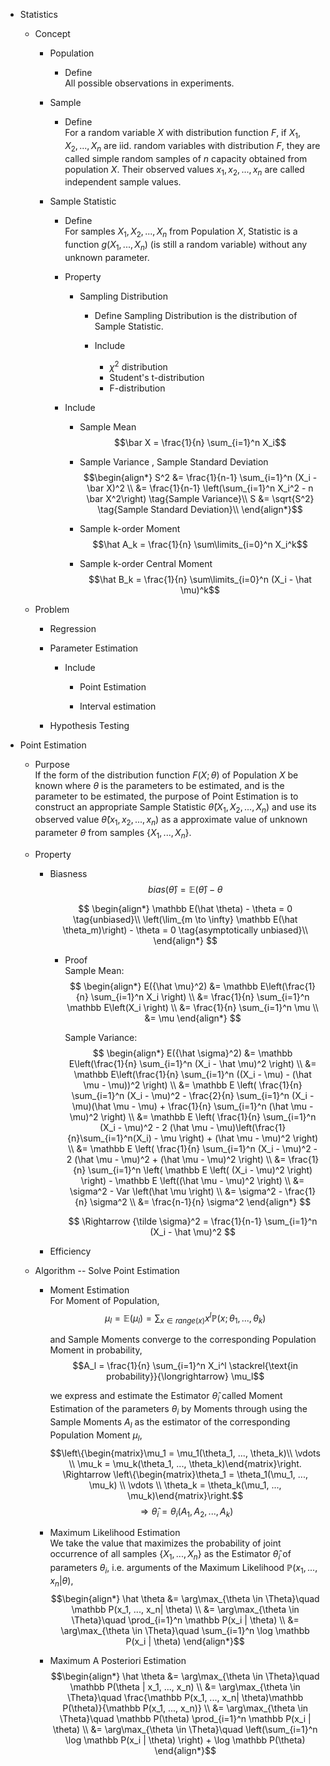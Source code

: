 * Statistics
  - Concept
    * Population
      - Define  
        All possible observations in experiments. 
    
    * Sample
      - Define  
        For a random variable $X$ with distribution function $F$, if $X_1, X_2,..., X_n$ are iid. random variables with distribution $F$, they are called simple random samples of $n$ capacity obtained from population $X$. Their observed values $x_1, x_2,..., x_n$ are called independent sample values.

    * Sample Statistic
      - Define  
        For samples $X_1, X_2,..., X_n$ from Population $X$, Statistic is a function $g(X_1, ..., X_n)$ (is still a random variable) without any unknown parameter.

      - Property
        * Sampling Distribution  
          - Define
            Sampling Distribution is the distribution of Sample Statistic.

          - Include
            * $\chi^2$ distribution 
            * Student's t-distribution
            * F-distribution

      - Include
        * Sample Mean   
          $$\bar X = \frac{1}{n} \sum_{i=1}^n X_i$$

        * Sample Variance , Sample Standard Deviation  
          $$\begin{align*}
            S^2 
            &= \frac{1}{n-1} \sum_{i=1}^n (X_i - \bar X)^2 \\
            &= \frac{1}{n-1} \left(\sum_{i=1}^n X_i^2 - n \bar X^2\right)  \tag{Sample Variance}\\
            S &= \sqrt{S^2}  \tag{Sample Standard Deviation}\\
          \end{align*}$$

        * Sample k-order Moment
          $$\hat A_k = \frac{1}{n} \sum\limits_{i=0}^n X_i^k$$

        * Sample k-order Central Moment
          $$\hat B_k = \frac{1}{n} \sum\limits_{i=0}^n (X_i - \hat \mu)^k$$

  - Problem 
    * Regression
    * Parameter Estimation
      - Include 
        * Point Estimation

        * Interval estimation

    * Hypothesis Testing


* Point Estimation  
  - Purpose  
    If the form of the distribution function $F(X; \theta)$ of Population $X$ be known where $\theta$ is the parameters to be estimated, and is the parameter to be estimated, the purpose of Point Estimation is to construct an appropriate Sample Statistic $\hat \theta(X_1, X_2, ..., X_n)$ and use its observed value $\hat \theta(x_1, x_2, ..., x_n)$ as a approximate value of unknown parameter $\theta$ from samples $\{X_1, ..., X_n\}$.

  - Property
    - Biasness
      $$bias(\hat \theta) = \mathbb E(\hat \theta) - \theta$$ 

      $$
      \begin{align*}
        \mathbb E(\hat \theta) - \theta = 0  \tag{unbiased}\\
        \left(\lim_{m \to \infty} \mathbb E(\hat \theta_m)\right) - \theta = 0  \tag{asymptotically unbiased}\\
      \end{align*}
      $$

      - Proof  
        Sample Mean:
        $$
        \begin{align*}
          E({\hat \mu}^2)
          &= \mathbb E\left(\frac{1}{n} \sum_{i=1}^n X_i \right)  \\
          &= \frac{1}{n} \sum_{i=1}^n \mathbb E\left(X_i \right)  \\
          &= \frac{1}{n} \sum_{i=1}^n \mu  \\
          &= \mu
        \end{align*}
        $$

        Sample Variance:
        $$
        \begin{align*}
          E({\hat \sigma}^2)
          &= \mathbb E\left(\frac{1}{n} \sum_{i=1}^n (X_i - \hat \mu)^2 \right)  \\
          &= \mathbb E\left(\frac{1}{n} \sum_{i=1}^n ((X_i - \mu) - (\hat \mu - \mu))^2 \right)  \\
          &= \mathbb E \left( \frac{1}{n} \sum_{i=1}^n (X_i - \mu)^2 - \frac{2}{n} \sum_{i=1}^n (X_i - \mu)(\hat \mu - \mu) + \frac{1}{n} \sum_{i=1}^n (\hat \mu - \mu)^2 \right)  \\
          &= \mathbb E \left( \frac{1}{n} \sum_{i=1}^n (X_i - \mu)^2 - 2 (\hat \mu - \mu)\left(\frac{1}{n}\sum_{i=1}^n(X_i) - \mu \right) + (\hat \mu - \mu)^2 \right)  \\
          &= \mathbb E \left( \frac{1}{n} \sum_{i=1}^n (X_i - \mu)^2 - 2 (\hat \mu - \mu)^2 + (\hat \mu - \mu)^2 \right)  \\
          &= \frac{1}{n} \sum_{i=1}^n \left( \mathbb E \left( (X_i - \mu)^2 \right) \right) - \mathbb E \left((\hat \mu - \mu)^2 \right)  \\
          &= \sigma^2 - Var \left(\hat \mu \right)  \\
          &= \sigma^2 - \frac{1}{n} \sigma^2  \\
          &= \frac{n-1}{n} \sigma^2
        \end{align*}
        $$

        $$
          \Rightarrow {\tilde \sigma}^2 = \frac{1}{n-1} \sum_{i=1}^n (X_i - \hat \mu)^2
        $$

    - Efficiency

  - Algorithm -- Solve Point Estimation  
    * Moment Estimation  
      For Moment of Population,
      $$\mu_l = \mathbb E(\mu_l) = \sum_{x\in range(x)} x^l \mathbb P(x ; \theta_1, ..., \theta_k)$$

      and Sample Moments converge to the corresponding Population Moment in probability,
      $$A_l = \frac{1}{n} \sum_{i=1}^n X_i^l \stackrel{\text{in probability}}{\longrightarrow} \mu_l$$

      we express and estimate the Estimator $\hat \theta_i$ called Moment Estimation of the parameters $\theta_i$ by Moments through using the Sample Moments $A_l$ as the estimator of the corresponding Population Moment $\mu_l$,
      $$\left\{\begin{matrix}\mu_1 = \mu_1(\theta_1, ..., \theta_k)\\ \vdots \\ \mu_k = \mu_k(\theta_1, ..., \theta_k)\end{matrix}\right. \Rightarrow \left\{\begin{matrix}\theta_1 = \theta_1(\mu_1, ..., \mu_k) \\ \vdots \\ \theta_k = \theta_k(\mu_1, ..., \mu_k)\end{matrix}\right.$$
      $$\Rightarrow \hat \theta_i = \theta_i (A_1, A_2, ..., A_k) \tag{Moment Estimation}$$
      
    * Maximum Likelihood Estimation  
      We take the value that maximizes the probability of joint occurrence of all samples $\{X_1, ..., X_n\}$ as the Estimator $\hat \theta_i$ of parameters $\theta_i$, i.e. arguments of the Maximum Likelihood $\mathbb P(x_1, ..., x_n| \theta)$,
      $$\begin{align*}
        \hat \theta
        &= \arg\max_{\theta \in \Theta}\quad \mathbb P(x_1, ..., x_n| \theta) \\
        &= \arg\max_{\theta \in \Theta}\quad \prod_{i=1}^n \mathbb P(x_i | \theta)  \\
        &= \arg\max_{\theta \in \Theta}\quad \sum_{i=1}^n \log \mathbb P(x_i | \theta) 
      \end{align*}$$

    * Maximum A Posteriori Estimation
      $$\begin{align*}
        \hat \theta
        &= \arg\max_{\theta \in \Theta}\quad \mathbb P(\theta | x_1, ..., x_n) \\
        &= \arg\max_{\theta \in \Theta}\quad \frac{\mathbb P(x_1, ..., x_n| \theta)\mathbb P(\theta)}{\mathbb P(x_1, ..., x_n)} \\
        &= \arg\max_{\theta \in \Theta}\quad \mathbb P(\theta) \prod_{i=1}^n \mathbb P(x_i | \theta)  \\
        &= \arg\max_{\theta \in \Theta}\quad \left(\sum_{i=1}^n \log  \mathbb P(x_i | \theta) \right) + \log \mathbb P(\theta)
      \end{align*}$$